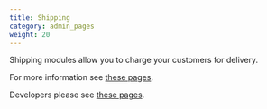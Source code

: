 ```yaml
---
title: Shipping
category: admin_pages
weight: 20
---
```


Shipping modules allow you to charge your customers for delivery. 

For more information see [these pages](/user/modules/). 

Developers please see [these pages](/dev/code/modules/). 
